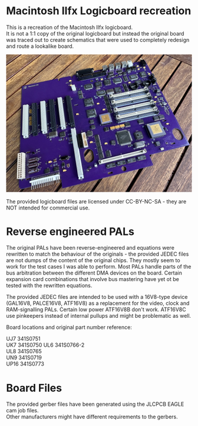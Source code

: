 # Macintosh IIfx Logicboard recreation
  
This is a recreation of the Macintosh IIfx logicboard.  
It is not a 1:1 copy of the original logicboard but instead the original board was traced out to create schematics that were used to completely redesign and route a lookalike board.  
  
![fully populated board](/iifx.jpg)
  
The provided logicboard files are licensed under CC-BY-NC-SA - they are NOT intended for commercial use.  

  
# Reverse engineered PALs
  
The original PALs have been reverse-engineered and equations were rewritten to match the behaviour of the originals - the provided
JEDEC files are not dumps of the content of the original chips. They mostly seem to work for the test cases I was able to perform.
Most PALs handle parts of the bus arbitration between the different DMA devices on the board. Certain expansion card combinations that involve bus mastering have yet ot be tested with the rewritten equations.

The provided JEDEC files are intended to be used with a 16V8-type device (GAL16V8, PALCE16V8, ATF16V8) as a replacement
for the video, clock and RAM-signalling PALs. Certain low power ATF16V8B don't work. ATF16V8C use pinkeepers instead of internal pullups and might be problematic as well.  
  
Board locations and original part number reference:  
  
UJ7 341S0751  
UK7 341S0750 
UL6 341S0766-2  
UL8 341S0765  
UN9 341S0719  
UP16 341S0773  
  

  
# Board Files
  
The provided gerber files have been generated using the JLCPCB EAGLE cam job files.  
Other manufacturers might have different requirements to the gerbers.  
  
